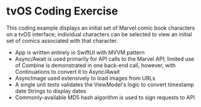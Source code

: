 # tvOS Coding Exercise

This coding example displays an initial set of Marvel comic book characters on a tvOS interface; individual characters can be selected to view an initial set of comics associated with that character.

- App is written entirely in SwiftUI with MVVM pattern
- Async/Await is used primarily for API calls to the Marvel API; limited use of Combine is demonstrated in one back-end call, however, with Continuations to convert it to Async/Await
- AsyncImage used extensively to load images from URLs
- A single unit tests validates the ViewModel's logic to convert timestamp date Strings to display dates
- Commonly-available MD5 hash algorithm is used to sign requests to API
